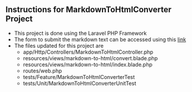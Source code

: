 ## Instructions for MarkdownToHtmlConverter Project
- This project is done using the Laravel PHP Framework
- The form to submit the markdown text can be accessed using this [link](http://127.0.0.1:8000/mhc) 
- The files updated for this project are
    - app/Http/Controllers/MarkdownToHtmlController.php
    - resources/views/markdown-to-html/convert.blade.php
    - resources/views/markdown-to-html/index.blade.php
    - routes/web.php
    - tests/Feature/MarkdownToHtmlConverterTest
    - tests/Unit/MarkdownToHtmlConverterUnitTest
